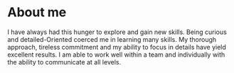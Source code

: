 # About me
I have always had this hunger to explore and gain new skills. Being curious and detailed-Oriented coerced me in learning many skills. My thorough approach, tireless commitment and my ability to focus in details have yield excellent results. I am able to work well within a team and individually with the ability to communicate at all levels.
